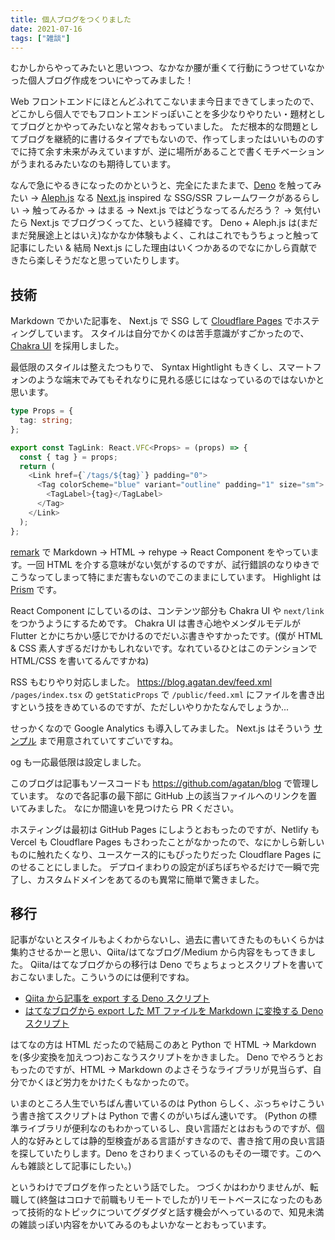 ```yaml
---
title: 個人ブログをつくりました
date: 2021-07-16
tags: ["雑談"]
---
```


むかしからやってみたいと思いつつ、なかなか腰が重くて行動にうつせていなかった個人ブログ作成をついにやってみました！

Web フロントエンドにほとんどふれてこないまま今日まできてしまったので、どこかしら個人ででもフロントエンドっぽいことを多少なりやりたい・題材としてブログとかやってみたいなと常々おもっていました。
ただ根本的な問題としてブログを継続的に書けるタイプでもないので、作ってしまったはいいもののすでに持て余す未来がみえていますが、逆に場所があることで書くモチベーションがうまれるみたいなのも期待しています。

なんで急にやるきになったのかというと、完全にたまたまで、[Deno](https://deno.land/) を触ってみたい → [Aleph.js](https://alephjs.org/) なる [Next.js](https://nextjs.org/) inspired な SSG/SSR フレームワークがあるらしい → 触ってみるか → はまる → Next.js ではどうなってるんだろう？ → 気付いたら Next.js でブログつくってた、という経緯です。
Deno + Aleph.js は(まだまだ発展途上とはいえ)なかなか体験もよく、これはこれでもうちょっと触って記事にしたい & 結局 Next.js にした理由はいくつかあるのでなにかしら貢献できたら楽しそうだなと思っていたりします。

## 技術

Markdown でかいた記事を、 Next.js で SSG して [Cloudflare Pages](https://pages.cloudflare.com/) でホスティングしています。
スタイルは自分でかくのは苦手意識がすごかったので、 [Chakra UI](https://chakra-ui.com/) を採用しました。

最低限のスタイルは整えたつもりで、 Syntax Hightlight もきくし、スマートフォンのような端末でみてもそれなりに見れる感じにはなっているのではないかと思います。

```typescript
type Props = {
  tag: string;
};

export const TagLink: React.VFC<Props> = (props) => {
  const { tag } = props;
  return (
    <Link href={`/tags/${tag}`} padding="0">
      <Tag colorScheme="blue" variant="outline" padding="1" size="sm">
        <TagLabel>{tag}</TagLabel>
      </Tag>
    </Link>
  );
};
```

[remark](https://github.com/remarkjs/remark) で Markdown → HTML -> rehype -> React Component をやっています。一回 HTML を介する意味がない気がするのですが、試行錯誤のなりゆきでこうなってしまって特にまだ害もないのでこのままにしています。
Highlight は [Prism](https://prismjs.com/) です。

React Component にしているのは、コンテンツ部分も Chakra UI や `next/link` をつかうようにするためです。
Chakra UI は書き心地やメンダルモデルが Flutter とかにちかい感じでかけるのでだいぶ書きやすかったです。(僕が HTML & CSS 素人すぎるだけかもしれないです。なれているひとはこのテンションで HTML/CSS を書いてるんですかね)

RSS もむりやり対応しました。 https://blog.agatan.dev/feed.xml
`/pages/index.tsx` の `getStaticProps` で `/public/feed.xml` にファイルを書き出すという技をきめているのですが、ただしいやりかたなんでしょうか...

せっかくなので Google Analytics も導入してみました。
Next.js はそういう [サンプル](https://github.com/vercel/next.js/tree/master/examples/with-google-analytics) まで用意されていてすごいですね。

og も一応最低限は設定しました。

このブログは記事もソースコードも https://github.com/agatan/blog で管理しています。
なので各記事の最下部に GitHub 上の該当ファイルへのリンクを置いてみました。
なにか間違いを見つけたら PR ください。

ホスティングは最初は GitHub Pages にしようとおもったのですが、Netlify も Vercel も Cloudflare Pages もさわったことがなかったので、なにかしら新しいものに触れたくなり、ユースケース的にもぴったりだった Cloudflare Pages にのせることにしました。
デプロイまわりの設定がぽちぽちやるだけで一瞬で完了し、カスタムドメインをあてるのも異常に簡単で驚きました。

## 移行

記事がないとスタイルもよくわからないし、過去に書いてきたものもいくらかは集約させるかーと思い、Qiita/はてなブログ/Medium から内容をもってきました。
Qiita/はてなブログからの移行は Deno でちょちょっとスクリプトを書いておこないました。こういうのには便利ですね。

- [Qiita から記事を export する Deno スクリプト](https://gist.github.com/agatan/ce03732e03d3cae3a7e70b2ac62a0164)
- [はてなブログから export した MT ファイルを Markdown に変換する Deno スクリプト](https://gist.github.com/agatan/dd306e967c953739f41718ea44638c16)

はてなの方は HTML だったので結局このあと Python で HTML → Markdown を(多少変換を加えつつ)おこなうスクリプトをかきました。
Deno でやろうとおもったのですが、HTML → Markdown のよさそうなライブラリが見当らず、自分でかくほど労力をかけたくもなかったので。

いまのところ人生でいちばん書いているのは Python らしく、ぶっちゃけこういう書き捨てスクリプトは Python で書くのがいちばん速いです。
(Python の標準ライブラリが便利なのもわかっているし、良い言語だとはおもうのですが、個人的な好みとしては静的型検査がある言語がすきなので、書き捨て用の良い言語を探していたりします。Deno をさわりまくっているのもその一環です。このへんも雑談として記事にしたい。)

というわけでブログを作ったという話でした。
つづくかはわかりませんが、転職して(終盤はコロナで前職もリモートでしたが)リモートベースになったのもあって技術的なトピックについてグダグダと話す機会がへっているので、知見未満の雑談っぽい内容をかいてみるのもよいかなーとおもっています。

